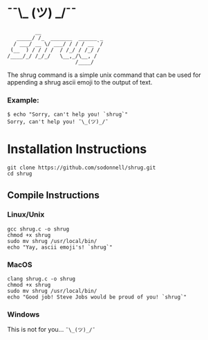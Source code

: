 # ¯¯\\_ (ツ) _/¯¯

```
         __                    
   _____/ /_  _______  ______ _
  / ___/ __ \/ ___/ / / / __ `/
 (__  ) / / / /  / /_/ / /_/ / 
/____/_/ /_/_/   \__,_/\__, /  
                      /____/ 
```

The shrug command is a simple unix command that can be used for appending a shrug ascii emoji to the output of text.

### Example:

```
$ echo "Sorry, can't help you! `shrug`"
Sorry, can't help you! ¯\_(ツ)_/¯
```

# Installation Instructions

```
git clone https://github.com/sodonnell/shrug.git
cd shrug
```

## Compile Instructions

### Linux/Unix

```
gcc shrug.c -o shrug
chmod +x shrug
sudo mv shrug /usr/local/bin/
echo "Yay, ascii emoji's! `shrug`"
```

### MacOS
```
clang shrug.c -o shrug
chmod +x shrug
sudo mv shrug /usr/local/bin/
echo "Good job! Steve Jobs would be proud of you! `shrug`"
```

### Windows

This is not for you... `¯\_(ツ)_/¯` 
